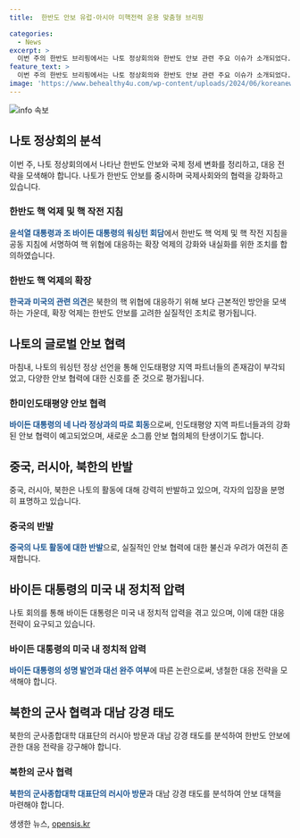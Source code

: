 ```yaml
---
title:  한반도 안보 유럽·아시아 미핵전력 운용 맞춤형 브리핑

categories:
  - News
excerpt: >
  이번 주의 한반도 브리핑에서는 나토 정상회의와 한반도 안보 관련 주요 이슈가 소개되었다. 윤석열 대통령과 조 바이든 대통령의 만남과 핵 전략에 대한 공동 지침 서명, 그리고 한반도 안보에 대한 공동성명의 중요성이 강조되었다. 또한, 나토의 한국을 포함한 인도·태평양 지역 파트너 국가들과의 협력 강화, 그리고 북한과 러시아의 군사협력과 관련한 김여정의 발언 등이 소개되었다. 미국의 확장억제 전략에 대한 논의와 중국의 반응, 그리고 바이든 대통령의 대선 결과에 따른 영향 등도 다뤄졌다. 이에 대한 논평과 북한의 대남 강경 태도 등도 다뤄져 대한반도의 안보 상황에 대한 고민을 요구한다.
feature_text: >
  이번 주의 한반도 브리핑에서는 나토 정상회의와 한반도 안보 관련 주요 이슈가 소개되었다. 윤석열 대통령과 조 바이든 대통령의 만남과 핵 전략에 대한 공동 지침 서명, 그리고 한반도 안보에 대한 공동성명의 중요성이 강조되었다. 또한, 나토의 한국을 포함한 인도·태평양 지역 파트너 국가들과의 협력 강화, 그리고 북한과 러시아의 군사협력과 관련한 김여정의 발언 등이 소개되었다. 미국의 확장억제 전략에 대한 논의와 중국의 반응, 그리고 바이든 대통령의 대선 결과에 따른 영향 등도 다뤄졌다. 이에 대한 논평과 북한의 대남 강경 태도 등도 다뤄져 대한반도의 안보 상황에 대한 고민을 요구한다.
image: 'https://www.behealthy4u.com/wp-content/uploads/2024/06/koreanews.jpg'
---
```


<p><img src="https://www.behealthy4u.com/wp-content/uploads/2024/06/koreanews.jpg" alt="info 속보" /></p>

<h2 data-ke-size="size26">나토 정상회의 분석</h2>

<p data-ke-size="size16">이번 주, 나토 정상회의에서 나타난 한반도 안보와 국제 정세 변화를 정리하고, 대응 전략을 모색해야 합니다. 나토가 한반도 안보를 중시하며 국제사회와의 협력을 강화하고 있습니다.</p>

<h3><b>한반도 핵 억제 및 핵 작전 지침</b></h3>

<p data-ke-size="size16"><b><span style="color: #1a5490;">윤석열 대통령과 조 바이든 대통령의 워싱턴 회담</span></b>에서 한반도 핵 억제 및 핵 작전 지침을 공동 지침에 서명하여 핵 위협에 대응하는 확장 억제의 강화와 내실화를 위한 조치를 합의하였습니다.</p>

<h3><b>한반도 핵 억제의 확장</b></h3>

<p data-ke-size="size16"><b><span style="color: #1a5490;">한국과 미국의 관련 의견</span></b>은 북한의 핵 위협에 대응하기 위해 보다 근본적인 방안을 모색하는 가운데, 확장 억제는 한반도 안보를 고려한 실질적인 조치로 평가됩니다.</p>

<h2 data-ke-size="size26">나토의 글로벌 안보 협력</h2>

<p data-ke-size="size16">마침내, 나토의 워싱턴 정상 선언을 통해 인도태평양 지역 파트너들의 존재감이 부각되었고, 다양한 안보 협력에 대한 신호를 준 것으로 평가됩니다.</p>

<h3><b>한미인도태평양 안보 협력</b></h3>

<p data-ke-size="size16"><b><span style="color: #1a5490;">바이든 대통령의 네 나라 정상과의 따로 회동</span></b>으로써, 인도태평양 지역 파트너들과의 강화된 안보 협력이 예고되었으며, 새로운 소그룹 안보 협의체의 탄생이기도 합니다.</p>

<h2 data-ke-size="size26">중국, 러시아, 북한의 반발</h2>

<p data-ke-size="size16">중국, 러시아, 북한은 나토의 활동에 대해 강력히 반발하고 있으며, 각자의 입장을 분명히 표명하고 있습니다.</p>

<h3><b>중국의 반발</b></h3>

<p data-ke-size="size16"><b><span style="color: #1a5490;">중국의 나토 활동에 대한 반발</span></b>으로, 실질적인 안보 협력에 대한 불신과 우려가 여전히 존재합니다.</p>

<h2 data-ke-size="size26">바이든 대통령의 미국 내 정치적 압력</h2>

<p data-ke-size="size16">나토 회의를 통해 바이든 대통령은 미국 내 정치적 압력을 겪고 있으며, 이에 대한 대응 전략이 요구되고 있습니다.</p>

<h3><b>바이든 대통령의 미국 내 정치적 압력</b></h3>

<p data-ke-size="size16"><b><span style="color: #1a5490;">바이든 대통령의 성명 발언과 대선 완주 여부</span></b>에 따른 논란으로써, 냉철한 대응 전략을 모색해야 합니다.</p>

<h2 data-ke-size="size26">북한의 군사 협력과 대남 강경 태도</h2>

<p data-ke-size="size16">북한의 군사종합대학 대표단의 러시아 방문과 대남 강경 태도를 분석하여 한반도 안보에 관한 대응 전략을 강구해야 합니다.</p>

<h3><b>북한의 군사 협력</b></h3>

<p data-ke-size="size16"><b><span style="color: #1a5490;">북한의 군사종합대학 대표단의 러시아 방문</span></b>과 대남 강경 태도를 분석하여 안보 대책을 마련해야 합니다.</p>
생생한 뉴스, <a href="https://opensis.kr" rel="dofollow">opensis.kr</a>


